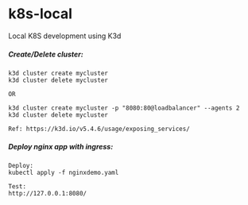 # k8s-local
Local K8S development using K3d

##### Create/Delete cluster:
```
k3d cluster create mycluster
k3d cluster delete mycluster

OR

k3d cluster create mycluster -p "8080:80@loadbalancer" --agents 2
k3d cluster delete mycluster

Ref: https://k3d.io/v5.4.6/usage/exposing_services/
```
##### Deploy nginx app with ingress:
```
Deploy:
kubectl apply -f nginxdemo.yaml

Test:
http://127.0.0.1:8080/
```

